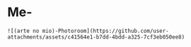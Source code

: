 # Me-
    ![(arte no mio)-Photoroom](https://github.com/user-attachments/assets/c41564e1-b7dd-4bdd-a325-7cf3eb050ee8)
